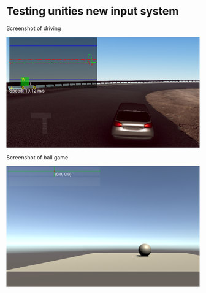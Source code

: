 # Testing unities new input system


Screenshot of driving

<img src='Screenshot2.PNG'>


Screenshot of ball game

<img src='BallScreen.PNG'>

